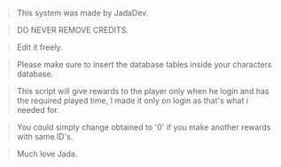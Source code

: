 > This system was made by JadaDev.

> DO NEVER REMOVE CREDITS.

> Edit it freely.

> Please make sure to insert the database tables inside your characters database.

> This script will give rewards to the player only when he login and has the required played time, I made it only on login as that's what i needed for.

> You could simply change obtained to '0' if you make another rewards with same ID's.

> Much love Jada.
